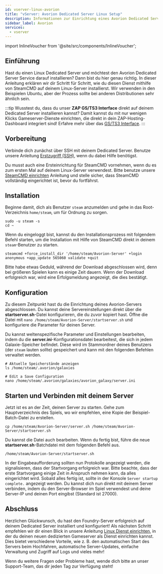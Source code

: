 ```yaml
---
id: vserver-linux-avorion
title: "vServer: Avorion Dedicated Server Linux Setup"
description: Informationen zur Einrichtung eines Avorion Dedicated Servers auf einem Linux VPS von ZAP-Hosting - ZAP-Hosting.com Dokumentation
sidebar_label: Avorion
services:
  - vserver
---
```


import InlineVoucher from '@site/src/components/InlineVoucher';

## Einführung

Hast du einen Linux Dedicated Server und möchtest den Avorion Dedicated Server Service darauf installieren? Dann bist du hier genau richtig. In dieser Anleitung erklären wir dir Schritt für Schritt, wie du diesen Dienst mithilfe von SteamCMD auf deinem Linux-Server installierst. Wir verwenden in den Beispielen Ubuntu, aber der Prozess sollte bei anderen Distributionen sehr ähnlich sein.

:::tip
Wusstest du, dass du unser **ZAP GS/TS3 Interface** direkt auf deinem Dedicated Server installieren kannst? Damit kannst du mit nur wenigen Klicks Gameserver-Dienste einrichten, die direkt in dein ZAP-Hosting-Dashboard integriert sind! Erfahre mehr über das [GS/TS3 Interface](vserver-linux-gs-interface.md).
:::

<InlineVoucher />

## Vorbereitung

Verbinde dich zunächst über SSH mit deinem Dedicated Server. Benutze unsere Anleitung [Erstzugriff (SSH)](vserver-linux-ssh.md), wenn du dabei Hilfe benötigst.

Du musst auch eine Ersteinrichtung für SteamCMD vornehmen, wenn du es zum ersten Mal auf deinem Linux-Server verwendest. Bitte benutze unsere [SteamCMD einrichten](vserver-linux-steamcmd.md) Anleitung und stelle sicher, dass SteamCMD vollständig eingerichtet ist, bevor du fortfährst.

## Installation

Beginne damit, dich als Benutzer `steam` anzumelden und gehe in das Root-Verzeichnis `home/steam`, um für Ordnung zu sorgen.
```
sudo -u steam -s
cd ~
```

Wenn du eingeloggt bist, kannst du den Installationsprozess mit folgendem Befehl starten, um die Installation mit Hilfe von SteamCMD direkt in deinem `steam`-Benutzer zu starten.
```
steamcmd +force_install_dir '/home/steam/Avorion-Server' +login anonymous +app_update 565060 validate +quit
```

Bitte habe etwas Geduld, während der Download abgeschlossen wird, denn bei größeren Spielen kann es einige Zeit dauern. Wenn der Download erfolgreich war, wird eine Erfolgsmeldung angezeigt, die dies bestätigt.

## Konfiguration

Zu diesem Zeitpunkt hast du die Einrichtung deines Avorion-Servers abgeschlossen. Du kannst deine Servereinstellungen direkt über die **startserver.sh**-Datei konfigurieren, die du zuvor kopiert hast. Öffne die Datei mit `nano /home/steam/Avorion-Server/startserver.sh` und konfiguriere die Parameter für deinen Server.

Du kannst weltenspezifische Parameter und Einstellungen bearbeiten, indem du die **server.ini**-Konfigurationsdatei bearbeitest, die sich in jedem Galaxie-Speicher befindet. Diese wird im Stammordner deines Benutzers (der `steam` lauten sollte) gespeichert und kann mit den folgenden Befehlen verwaltet werden.
```
# Aktuelle Speicherstände anzeigen
ls /home/steam/.avorion/galaxies

# Edit a Save Configuration
nano /home/steam/.avorion/galaxies/avorion_galaxy/server.ini
```

## Starten und Verbinden mit deinem Server

Jetzt ist es an der Zeit, deinen Server zu starten. Gehe zum Hauptverzeichnis des Spiels, wo wir empfehlen, eine Kopie der Beispiel-Batch-Datei zu erstellen.
```
cp /home/steam/Avorion-Server/server.sh /home/steam/Avorion-Server/startserver.sh
```

Du kannst die Datei auch bearbeiten. Wenn du fertig bist, führe die neue **startserver.sh**-Batchdatei mit dem folgenden Befehl aus.
```
/home/steam/Avorion-Server/startserver.sh
```

In der Eingabeaufforderung sollten nun Protokolle angezeigt werden, die signalisieren, dass der Startvorgang erfolgreich war. Bitte beachte, dass der erste Startvorgang einige Zeit in Anspruch nehmen kann, da alles eingerichtet wird. Sobald alles fertig ist, sollte in der Konsole `Server startup complete.` angezeigt werden. Du kannst dich nun direkt mit deinem Server verbinden, indem du den Server-Browser im Spiel verwendest und deine Server-IP und deinen Port eingibst (Standard ist 27000).

## Abschluss

Herzlichen Glückwunsch, du hast den Foundry-Server erfolgreich auf deinem Dedicated Server installiert und konfiguriert! Als nächsten Schritt empfehlen wir dir einen Blick in unsere Anleitung [Linux Dienst einrichten](vserver-linux-create-gameservice.md), in der du deinen neuen dedizierten Gameserver als Dienst einrichten kannst. Dies bietet verschiedene Vorteile, wie z. B. den automatischen Start des Servers beim Hochfahren, automatische Server-Updates, einfache Verwaltung und Zugriff auf Logs und vieles mehr!

Wenn du weitere Fragen oder Probleme hast, wende dich bitte an unser Support-Team, das dir jeden Tag zur Verfügung steht!

<InlineVoucher />
